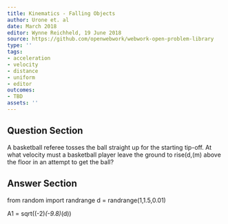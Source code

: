 ```yaml
---
title: Kinematics - Falling Objects
author: Urone et. al
date: March 2018
editor: Wynne Reichheld, 19 June 2018
source: https://github.com/openwebwork/webwork-open-problem-library
type: ''
tags:
- acceleration
- velocity
- distance
- uniform
- editor
outcomes:
- TBD
assets: ''
---
```


## Question Section 

A basketball referee tosses the ball straight up for the starting tip-off. At what velocity must a basketball player leave the ground to rise(d,(m) above the floor in an attempt to get the ball?


## Answer Section

from random import randrange
d = randrange(1,1.5,0.01)

A1 = sqrt((-2)*(-9.8)*(d))